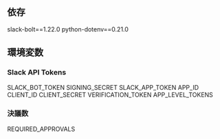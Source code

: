 ## 依存
slack-bolt==1.22.0
python-dotenv==0.21.0

## 環境変数

### Slack API Tokens
SLACK_BOT_TOKEN
SIGNING_SECRET
SLACK_APP_TOKEN
APP_ID
CLIENT_ID
CLIENT_SECRET
VERIFICATION_TOKEN
APP_LEVEL_TOKENS

### 決議数

REQUIRED_APPROVALS

